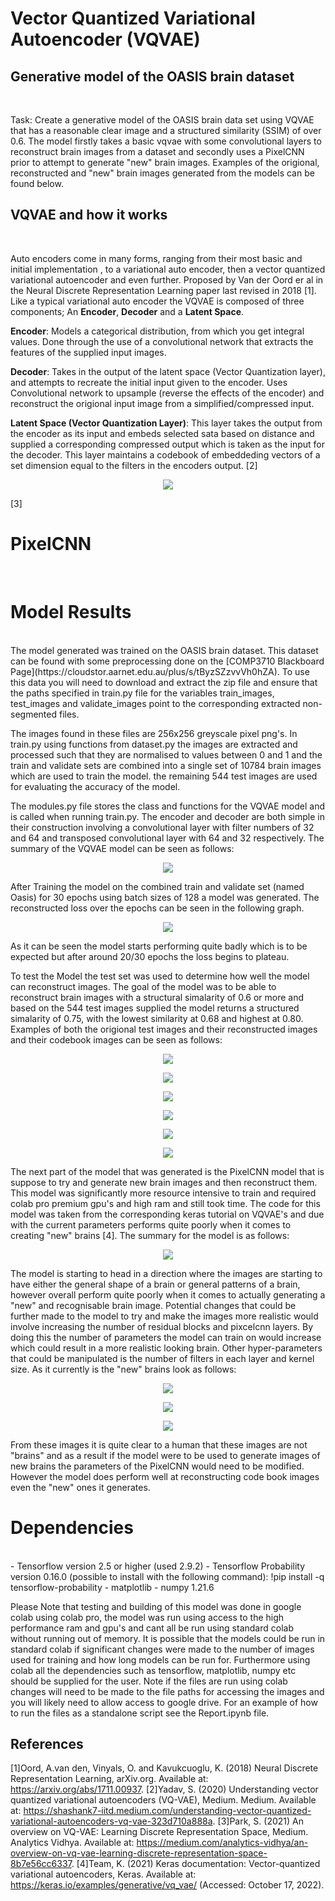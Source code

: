 # Vector Quantized Variational Autoencoder (VQVAE)
## Generative model of the OASIS brain dataset
</br>

Task: Create a generative model of the OASIS brain data set using VQVAE that has a reasonable clear image and a structured similarity (SSIM) of over 0.6. The model firstly  takes a basic vqvae with some convolutional layers to reconstruct brain images from a dataset and secondly uses a PixelCNN prior to attempt to generate "new" brain images. 
Examples of the origional, reconstructed and "new" brain images generated from the models can be found below.

## VQVAE and how it works
</br>

Auto encoders come in many forms, ranging from their most basic and initial implementation , to a variational auto encoder, then a vector quantized variational autoencoder and even further. Proposed by Van der Oord er al in the Neural Discrete Representation Learning paper last revised in 2018 [1]. Like a typical variational auto encoder the VQVAE is composed of three components; An **Encoder**, **Decoder** and a **Latent Space**. 

**Encoder**: Models a categorical distribution, from which you get integral values. Done through the use of a convolutional network that extracts the features of the supplied input images. 

**Decoder**: Takes in the output of the latent space (Vector Quantization layer), and attempts to recreate the initial input given to the encoder. Uses Convolutional network to upsample (reverse the effects of the encoder) and reconstruct the origional input image from a simplified/compressed input.

**Latent Space (Vector Quantization Layer)**: This layer takes the output from the encoder as its input and embeds selected sata based on distance and supplied a corresponding compressed output which is taken as the input for the decoder. This layer maintains a codebook of embeddeding vectors of a set dimension equal to the filters in the encoders output. 
[2]
<p align="center">
<img src="./img\1_miNfFc9qT5PrS7ectJa_kw.png">
</p>
[3]

# PixelCNN
</br>

# Model Results
</br>
The model generated was trained on the OASIS brain dataset. This dataset can be found with some preprocessing done on the [COMP3710 Blackboard Page](https://cloudstor.aarnet.edu.au/plus/s/tByzSZzvvVh0hZA). To use this data you will need to download and extract the zip file and ensure that the paths specified in train.py file for the variables train_images, test_images and validate_images point to the corresponding extracted non-segmented files. 

The images found in these files are 256x256 greyscale pixel png's. In train.py using functions from dataset.py the images are extracted and processed such that they are normalised to values between 0 and 1 and the train and validate sets are combined into a single set of 10784 brain images which are used to train the model. the remaining 544 test images are used for evaluating the accuracy of the model.

The modules.py file stores the class and functions for the VQVAE model and is called when running train.py. The encoder and decoder are both simple in their construction involving a convolutional layer with filter numbers of 32 and 64 and transposed convolutional layer with 64 and 32 respectively. The summary of the VQVAE model can be seen as follows:
<p align="center">
<img src="./img\vqvae.png">
</p>

After Training the model on the combined train and validate set (named Oasis) for 30 epochs using batch sizes of 128 a model was generated. The reconstructed loss over the epochs can be seen in the following graph.
<p align="center">
<img src="./img\Reconstruction Loss.png">
</p>
As it can be seen the model starts performing quite badly which is to be expected but after around 20/30 epochs the loss begins to plateau.

To test the Model the test set was used to determine how well the model can reconstruct images. The goal of the model was to be able to reconstruct brain images with a structural simalarity of 0.6 or more and based on the 544 test images supplied the model returns a structured simalarity of 0.75, with the lowest similarity at 0.68 and highest at 0.80. Examples  of both the origional test images and their reconstructed images and their codebook images can be seen as follows:
<p align="center">
<img src="./img\1.png">
</p>
<p align="center">
<img src="./img\2.png">
</p>
<p align="center">
<img src="./img\3.png">
</p>
<p align="center">
<img src="./img\c1.png">
</p>
<p align="center">
<img src="./img\c2.png">
</p>
<p align="center">
<img src="./img\c3.png">
</p>


The next part of the model that was generated is the PixelCNN model that is suppose to try and generate new brain images and then reconstruct them. This model was significantly more resource intensive to train and required colab pro premium gpu's and high ram and still took time. The code for this model was taken from the corresponding keras tutorial on VQVAE's and due with the current parameters performs quite poorly when it comes to creating "new" brains [4]. The summary for the model is as follows:
<p align="center">
<img src="./img\pixel.png">
</p>
The model is starting to head in a direction where the images are starting to have either the general shape of a brain or general patterns of a brain, however overall perform quite poorly when it comes to actually generating a "new" and recognisable brain image. Potential changes that could be further made to the model to try and make the images more realistic would involve increasing the number of residual blocks and pixcelcnn layers. By doing this the number of parameters the model can train on would increase which could result in a more realistic looking brain. Other hyper-parameters that could be manipulated is the number of filters in each layer and kernel size. As it currently is the "new" brains look as follows:
<p align="center">
<img src="./img/g1.png">
</p>
<p align="center">
<img src="./img/g2.png">
</p>
<p align="center">
<img src="./img/g3.png">
</p>

From these images it is quite clear to a human that these images are not "brains" and as a result if the model were to be used to generate images of new brains the parameters of the PixelCNN would need to be modified. However the model does perform well at reconstructing code book images even the "new" ones it generates. 

# Dependencies
</br>
 - Tensorflow version 2.5 or higher (used 2.9.2)
 - Tensorflow Probability version 0.16.0 (possible to install with the following command):
!pip install -q tensorflow-probability
 - matplotlib
 - numpy 1.21.6

Please Note that testing and building of this model was done in google colab using colab pro, the model was run using access to the high performance ram and gpu's and cant all be run using standard colab without running out of memory. It is possible that the models could be run in standard colab if significant changes were made to the number of images used for training and how long models can be run for. Furthermore using colab all the dependencies such as tensorflow, matplotlib, numpy etc should be supplied for the user. 
Note if the files are run using colab changes will need to be made to the file paths for accessing the images and you will likely need to allow access to google drive. For an example of how to run the files as a standalone script see the Report.ipynb file.


## References
[1]Oord, A.van den, Vinyals, O. and Kavukcuoglu, K. (2018) Neural Discrete Representation Learning, arXiv.org. Available at: https://arxiv.org/abs/1711.00937. 
[2]Yadav, S. (2020) Understanding vector quantized variational autoencoders (VQ-VAE), Medium. Medium. Available at: https://shashank7-iitd.medium.com/understanding-vector-quantized-variational-autoencoders-vq-vae-323d710a888a. 
[3]Park, S. (2021) An overview on VQ-VAE: Learning Discrete Representation Space, Medium. Analytics Vidhya. Available at: https://medium.com/analytics-vidhya/an-overview-on-vq-vae-learning-discrete-representation-space-8b7e56cc6337. 
[4]Team, K. (2021) Keras documentation: Vector-quantized variational autoencoders, Keras. Available at: https://keras.io/examples/generative/vq_vae/ (Accessed: October 17, 2022). 
